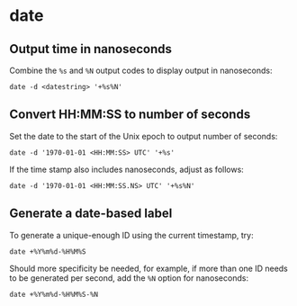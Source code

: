 # date

## Output time in nanoseconds

Combine the `%s` and `%N` output codes to display output in nanoseconds:
```
date -d <datestring> '+%s%N'
```

## Convert HH:MM:SS to number of seconds

Set the date to the start of the Unix epoch to output number of seconds:
```
date -d '1970-01-01 <HH:MM:SS> UTC' '+%s'
```

If the time stamp also includes nanoseconds, adjust as follows:
```
date -d '1970-01-01 <HH:MM:SS.NS> UTC' '+%s%N'
```

## Generate a date-based label

To generate a unique-enough ID using the current timestamp, try:
```
date +%Y%m%d-%H%M%S
```

Should more specificity be needed, for example, if more than one ID needs to be
generated per second, add the `%N` option for nanoseconds:
```
date +%Y%m%d-%H%M%S-%N
```
